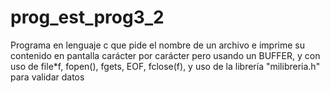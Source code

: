# prog_est_prog3_2
Programa en lenguaje c que pide el nombre de un archivo e imprime su contenido en pantalla carácter por carácter pero usando un BUFFER, y con uso de file*f, fopen(), fgets, EOF, fclose(f), y uso de la librería "milibreria.h" para validar datos
